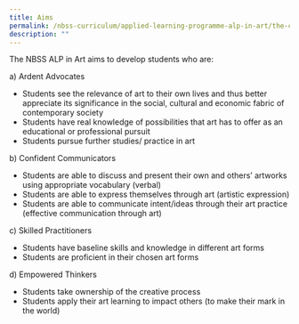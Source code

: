 ```yaml
---
title: Aims
permalink: /nbss-curriculum/applied-learning-programme-alp-in-art/the-curriculum/aims
description: ""
---
```

<p>The NBSS ALP in Art aims to develop students who are:</p>
<p>a) Ardent Advocates</p>
<ul>
<li>Students see the relevance of art to their own lives and thus better appreciate its significance in the social, cultural and economic fabric of contemporary society</li>
<li>Students have real knowledge of possibilities that art has to offer as an educational or professional pursuit</li>
<li>Students pursue further studies/ practice in art</li>
</ul>
<p>b) Confident Communicators</p>
<ul>
<li>Students are able to discuss and present their own and others&rsquo; artworks using appropriate vocabulary (verbal)</li>
<li>Students are able to express themselves through art (artistic expression)</li>
<li>Students are able to communicate intent/ideas through their art practice (effective communication through art)</li>
</ul>
<p>c) Skilled Practitioners</p>
<ul>
<li>Students have baseline skills and knowledge in different art forms</li>
<li>Students are proficient in their chosen art forms</li>
</ul>
<p>d) Empowered Thinkers</p>
<ul>
<li>Students take ownership of the creative process</li>
<li>Students apply their art learning to impact others (to make their mark in the world)</li>
</ul>